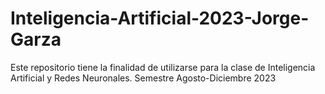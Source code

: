 # Inteligencia-Artificial-2023-Jorge-Garza
Este repositorio tiene la finalidad de utilizarse para la clase de Inteligencia Artificial y Redes Neuronales. Semestre Agosto-Diciembre 2023
